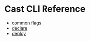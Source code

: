 # Cast CLI Reference

* [common flags](./cast/common.md)
* [declare](./cast/declare.md)
* [deploy](./cast/deploy.md)
